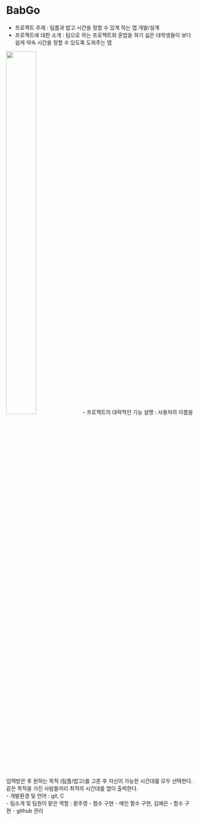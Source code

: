 # BabGo

- 프로젝트 주제 : 팀플과 밥고 시간을 정할 수 있게 하는 앱 개발/설계 <br>
- 프로젝트에 대한 소개 : 팀으로 하는 프로젝트와 혼밥을 하기 싫은 대학생들이 보다 쉽게 약속 시간을 정할 수 있도록 도와주는 앱 <br>
<img src="https://cdn.shopify.com/s/files/1/0038/1468/6784/products/WeeklyPlannerWhiteboard.jpg?v=1624419597" width="40%" height="50%"/>
- 프로젝트의 대략적인 기능 설명 : 사용자의 이름을 입력받은 후 원하는 목적 (팀플/밥고)를 고른 후 자신이 가능한 시간대를 모두 선택한다. 같은 목적을 가진 사람들끼리 최적의 시간대를 앱이 출력한다. <br>
- 개발환경 및 언어 : git, C <br>
- 팀소개 및 팀원이 맡은 역할 : 황주영 - 함수 구현 ･ 메인 함수 구현, 김예은 - 함수 구현 ･ github 관리 <br>
